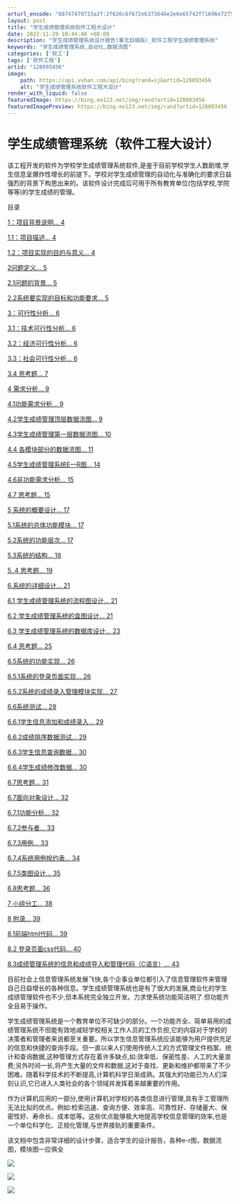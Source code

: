 ```yaml
---
arturl_encode: "68747470733a2f:2f626c6f672e6373646e2e6e65742f71696e72756e68616f2f:61727469636c652f64657461696c732f313238303933343536"
layout: post
title: "学生成绩管理系统软件工程大设计"
date: 2022-11-29 10:44:48 +08:00
description: "学生成绩管理系统设计报告(事无巨细版)_软件工程学生成绩管理系统"
keywords: "学生成绩管理系统,自动化,数据流图"
categories: ['软工']
tags: ['软件工程']
artid: "128093456"
image:
    path: https://api.vvhan.com/api/bing?rand=sj&artid=128093456
    alt: "学生成绩管理系统软件工程大设计"
render_with_liquid: false
featuredImage: https://bing.ee123.net/img/rand?artid=128093456
featuredImagePreview: https://bing.ee123.net/img/rand?artid=128093456
---
```


# 学生成绩管理系统（软件工程大设计）

该工程开发的软件为学校学生成绩管理系统软件,是鉴于目前学校学生人数剧増,学生信息呈爆炸性增长的前提下。学校对学生成绩管理的自动化与准确化的要求日益强烈的背景下构思出来的。该软件设计完成后可用于所有教育单位(包括学校,学院等等)的学生成绩的管理。

目录

[1：项目背景说明... 4](#_Toc90313087)

[1.1：项目描述... 4](#_Toc90313088)

[1.2：项目实现的目的与意义... 4](#_Toc90313089)

[2问题定义... 5](#_Toc90313090)

[2.1问题的背景... 5](#_Toc90313091)

[2.2系统要实现的目标和功能要求... 5](#_Toc90313092)

[3：可行性分析... 6](#_Toc90313093)

[3.1：技术可行性分析... 6](#_Toc90313094)

[3.2：经济可行性分析... 6](#_Toc90313095)

[3.3：社会可行性分析... 6](#_Toc90313096)

[3.4 思考题... 7](#_Toc90313097)

[4 需求分析... 9](#_Toc90313098)

[4.1功能需求分析... 9](#_Toc90313099)

[4.2学生成绩管理顶层数据流图... 9](#_Toc90313100)

[4.3学生成绩管理第一层数据流图... 10](#_Toc90313101)

[4.4 各模块部分的数据流图... 11](#_Toc90313102)

[4.5学生成绩管理系统E—R图... 14](#_Toc90313103)

[4.6非功能需求分析... 15](#_Toc90313104)

[4.7 思考题... 15](#_Toc90313105)

[5 系统的概要设计... 17](#_Toc90313106)

[5.1系统的总体功能模块... 17](#_Toc90313107)

[5.2系统的功能层次... 17](#_Toc90313108)

[5.3系统的结构... 18](#_Toc90313109)

[5..4 思考题... 19](#_Toc90313110)

[6.系统的详细设计... 21](#_Toc90313111)

[6.1 学生成绩管理系统的流程图设计... 21](#_Toc90313112)

[6.2 学生成绩管理系统的盒图设计... 21](#_Toc90313113)

[6.3 学生成绩管理系统的数据库设计... 23](#_Toc90313114)

[6.4 思考题... 25](#_Toc90313115)

[6.5系统的功能实现... 26](#_Toc90313116)

[6.5.1系统的登录页面实现... 26](#_Toc90313117)

[6.5.2系统的成绩录入管理模块实现... 27](#_Toc90313118)

[6.6系统测试... 28](#_Toc90313119)

[6.6.1学生信息添加和成绩录入... 29](#_Toc90313120)

[6.6.2成绩排序数据测试... 29](#_Toc90313121)

[6.6.3学生信息查询数据... 30](#_Toc90313122)

[6.6.4学生成绩修改数据... 30](#_Toc90313123)

[6.7思考题... 31](#_Toc90313124)

[6.7面向对象设计... 32](#_Toc90313125)

[6.7.1功能分析... 32](#_Toc90313126)

[6.7.2参与者... 33](#_Toc90313127)

[6.7.3用例... 33](#_Toc90313128)

[6.7.4系统用例规约表... 34](#_Toc90313129)

[6.7.5类图设计... 35](#_Toc90313130)

[6.8思考题... 36](#_Toc90313131)

[7 小组分工... 38](#_Toc90313132)

[8 附录... 39](#_Toc90313133)

[8.1前端html代码... 39](#_Toc90313134)

[8.2 登录页面css代码... 40](#_Toc90313135)

[8.3成绩管理系统的信息和成绩导入和管理代码（C语言）... 43](#_Toc90313136)

目前社会上信息管理系统发展飞快,各个企事业单位都引入了信息管理软件来管理自己日益增长的各种信息。学生成绩管理系统也是有了很大的发展,商业化的学生成绩管理软件也不少,但本系统完全独立开发。力求使系统功能简洁明了.但功能齐全且易于操作。
  
学生成绩管理系统是一个教育单位不可缺少的部分。一个功能齐全、简单易用的成绩管理系统不但能有效地减轻学校相关工作人员的工作负担,它的内容对于学校的决策者和管理者来说都至关重要。所以学生信息管理系统应该能够为用户提供充足的信息和快捷的查询手段。但一直以来人们使用传统人工的方式管理文件档案、统计和查询数据,这种管理方式存在着许多缺点,如:效率低、保密性差、人工的大量浪费;另外时间一长,将产生大量的文件和数据,这对于查找、更新和维护都带来了不少困难。随着科学技术的不断提高,计算机科学日渐成熟。其强大的功能已为人们深刻认识,它已进入人类社会的各个领域并发挥着来越重要的作用。
  
作为计算机应用的一部分,使用计算机对学校的各类信息进行管理,具有手工管理所无法比拟的优点。例如:检索迅速、查询方便、效率高、可靠性好、存储量大、保密性好、寿命长、成本低等。这些优点能够极大地提高学校信息管理的效率,也是一个单位科学化、正规化管理,与世界接轨的重要条件。

该文档中包含非常详细的设计步骤，适合学生的设计报告，各种e-r图，数据流图，模块图一应俱全

![](https://i-blog.csdnimg.cn/blog_migrate/6351a580b3cc338ec28fb8f76c2265cf.png)

![](https://i-blog.csdnimg.cn/blog_migrate/4b63bb2760c944fbe4f5e5fcb5b5b19a.png)

![](https://i-blog.csdnimg.cn/blog_migrate/48cff3c6ae3ca52268d6a845e0111f0b.png)